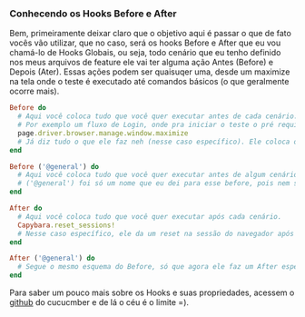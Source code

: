 ### Conhecendo os Hooks Before e After

Bem, primeiramente deixar claro que o objetivo aqui é passar o que de fato vocês vão utilizar, que no caso, será os hooks Before e After que eu vou chamá-lo de Hooks Globais, ou seja, todo cenário que eu tenho definido nos meus arquivos de feature ele vai ter alguma ação Antes (Before) e Depois (Ater). Essas ações podem ser quaisuqer uma, desde um maximize na tela onde o teste é executado até comandos básicos (o que geralmente ocorre mais).

```ruby
Before do
  # Aqui você coloca tudo que você quer executar antes de cada cenário.
  # Por exemplo um fluxo de Login, onde pra iniciar o teste o pré requisito é estar logado.
  page.driver.browser.manage.window.maximize
  # Já diz tudo o que ele faz neh (nesse caso específico). Ele coloca o navegador em formato maximizado.
end

Before ('@general') do
  # Aqui você coloca tudo que você quer executar antes de algum cenário.
  # ('@general') foi só um nome que eu dei para esse before, pois nem sempre tenho que rodar todos os befores que existem, caso eu tenha algum before específico para rodar antes de algum cenário, eu tenho que dar um nome a ele e chamá-lo no meu arquivo de feature. Veremos isso mais pra frente =).
end

After do
  # Aqui você coloca tudo que você quer executar após cada cenário.
  Capybara.reset_sessions!
  # Nesse caso específico, ele da um reset na sessão do navegador após os testes.
end

After ('@general') do
  # Segue o mesmo esquema do Before, só que agora ele faz um After específico para o fim de um cenário específico.
end
```
Para saber um pouco mais sobre os Hooks e suas propriedades, acessem o [github](https://github.com/cucumber/cucumber/wiki/Hooks) do cucucmber e de lá o céu é o limite =).
